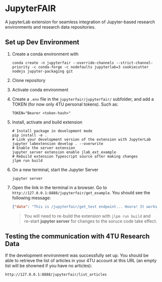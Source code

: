 # JupyterFAIR
 A jupyterLab extension for seamless integration of Jupyter-based research environments and research data repositories.

## Set up Dev Environment

1. Create a conda environment with
    ```shell
    conda create -n jupyterfair --override-channels --strict-channel-priority -c conda-forge -c nodefaults jupyterlab=3 cookiecutter nodejs jupyter-packaging git
    ```
2. Clone repository
3. Activate conda environment
4. Create a `.env` file in  the `jupyterfair/jupyterfair/` subfolder, and add a TOKEN (for now only 4TU personal tokens). Such as:
   ```
   TOKEN="Bearer <token-hash>"
   ```
5. Install, activate and build extension
    ```shell
    # Install package in development mode
    pip install -e .
    # Link your development version of the extension with JupyterLab
    jupyter labextension develop . --overwrite
    # Enable the server extension
    jupyter server extension enable jlab_ext_example
    # Rebuild extension Typescript source after making changes
    jlpm run build
    ```
6. On a new terminal, start the Jupyter Server
   ```shell
   jupyter server
   ```
7. Open the link in the terminal in a browser. Go to `http://127.0.0.1:8888/jupyterfair/get_example`. You should see the following message:
   ```json
   {"data": "This is /jupyterfair/get_test endpoint... Hoora! It works!!!"}
   ```

    > You will need to re-build the extension with `jlpm run build` and re-start **jupyter server** for changes to the soruce code take effect.

## Testing the communication with 4TU Research Data

If the development environment was successfully set up. You should be able to retrieve the list of articles in your 4TU account at this URL (an empty list will be showned if you have no articles):

```
http://127.0.0.1:8888/jupyterfair/list_articles
```


